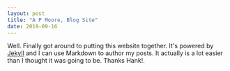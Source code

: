 ```yaml
---
layout: post
title: "A P Moore, Blog Site"
date: 2019-09-16
---
```


Well. Finally got around to putting this website together. It's powered by [Jekyll](http://jekyllrb.com) and I can use Markdown to author my posts. It actually is a lot easier than I thought it was going to be. Thanks Hank!.
